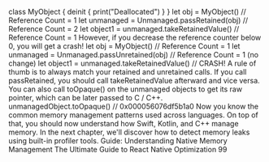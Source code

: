 class MyObject {
    deinit { print("Deallocated") }
}
let obj = MyObject()                        // Reference Count = 1
let unmanaged = Unmanaged.passRetained(obj) // Reference Count = 2
let object1 = unmanaged.takeRetainedValue() // Reference Count = 1
However, if you decrease the reference counter below 0, you will get a crash!
let obj = MyObject()                          // Reference Count = 1
let unmanaged = Unmanaged.passUnretained(obj) // Reference Count = 1 
(no change)
let object1 = unmanaged.takeRetainedValue()   // CRASH! 
A rule of thumb is to always match your retained and unretained calls. If you call passRetained, 
you should call takeRetainedValue afterward and vice versa. You can also call toOpaque() on 
the unmanaged objects to get its raw pointer, which can be later passed to C / C++.
unmanagedObject.toOpaque() // 0x000056076df5b1a0
Now you know the common memory management patterns used across languages. On top of 
that, you should now understand how Swift, Kotlin, and C++ manage memory. In the next 
chapter, we'll discover how to detect memory leaks using built-in profiler tools.
Guide: Understanding Native Memory Management
The Ultimate Guide to React Native Optimization
99